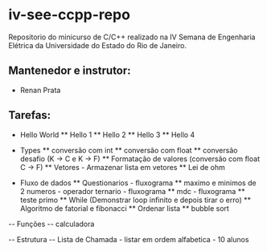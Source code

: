 iv-see-ccpp-repo
================

Repositorio do minicurso de C/C++ realizado na IV Semana de Engenharia Elétrica da Universidade do Estado do Rio de Janeiro.

Mantenedor e instrutor:
-----------
* Renan Prata

Tarefas:
-----------
* Hello World
 ** Hello 1
 ** Hello 2
 ** Hello 3
 ** Hello 4

* Types
 ** conversão com int
 ** conversão com float
 ** conversão desafio (K -> C e K -> F)
 ** Formatação de valores (conversão com float C -> F)
 ** Vetores - Armazenar lista em vetores
 ** Lei de ohm

 * Fluxo de dados
  ** Questionarios - fluxograma
  ** maximo e minimos de 2 numeros - operador ternario - fluxograma
  ** mdc - fluxograma
  ** teste primo
  ** While (Demonstrar loop infinito e depois tirar o erro)
  ** Algoritmo de fatorial e fibonacci
  ** Ordenar lista
  ** bubble sort

-- Funções
 -- calculadora

-- Estrutura
 -- Lista de Chamada - listar em ordem alfabetica - 10 alunos

